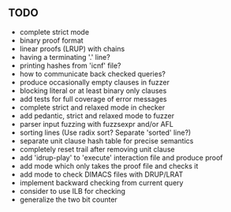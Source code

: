TODO
----

- complete strict mode
- binary proof format
- linear proofs (LRUP) with chains
- having a terminating '.' line?
- printing hashes from 'icnf' file?
- how to communicate back checked queries?
- produce occasionally empty clauses in fuzzer
- blocking literal or at least binary only clauses
- add tests for full coverage of error messages
- complete strict and relaxed mode in checker
- add pedantic, strict and relaxed mode to fuzzer
- parser input fuzzing with fuzzsexpr and/or AFL
- sorting lines (Use radix sort? Separate 'sorted' line?)
- separate unit clause hash table for precise semantics
- completely reset trail after removing unit clause
- add 'idrup-play' to 'execute' interaction file and produce proof
- add mode which only takes the proof file and checks it
- add mode to check DIMACS files with DRUP/LRAT
- implement backward checking from current query
- consider to use ILB for checking
- generalize the two bit counter
